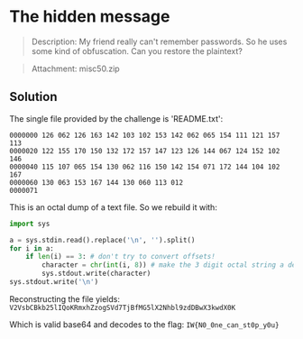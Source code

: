 # The hidden message
>Description: My friend really can't remember passwords. So he uses some kind of obfuscation. Can you restore the plaintext?

>Attachment: misc50.zip


## Solution
The single file provided by the challenge is 'README.txt':
```
0000000 126 062 126 163 142 103 102 153 142 062 065 154 111 121 157 113
0000020 122 155 170 150 132 172 157 147 123 126 144 067 124 152 102 146
0000040 115 107 065 154 130 062 116 150 142 154 071 172 144 104 102 167
0000060 130 063 153 167 144 130 060 113 012
0000071
```
This is an octal dump of a text file. So we rebuild it with:
```python
import sys

a = sys.stdin.read().replace('\n', '').split()
for i in a:
    if len(i) == 3: # don't try to convert offsets!
        character = chr(int(i, 8)) # make the 3 digit octal string a decimal integer
        sys.stdout.write(character)
sys.stdout.write('\n')
```

Reconstructing the file yields:
`V2VsbCBkb25lIQoKRmxhZzogSVd7TjBfMG5lX2Nhbl9zdDBwX3kwdX0K`

Which is valid base64 and decodes to the flag: `IW{N0_0ne_can_st0p_y0u}`
